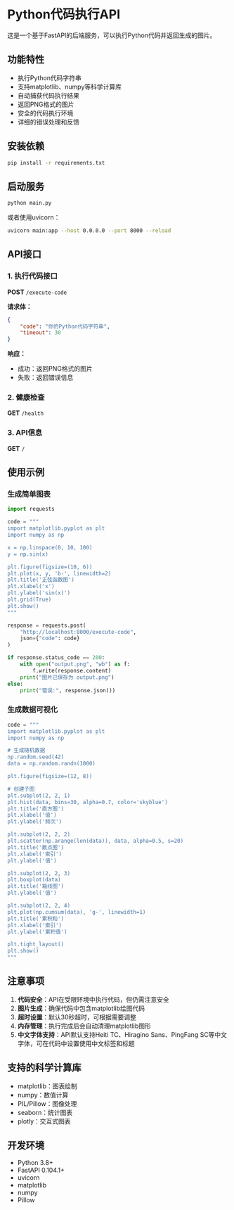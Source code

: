 # Python代码执行API

这是一个基于FastAPI的后端服务，可以执行Python代码并返回生成的图片。

## 功能特性

- 执行Python代码字符串
- 支持matplotlib、numpy等科学计算库
- 自动捕获代码执行结果
- 返回PNG格式的图片
- 安全的代码执行环境
- 详细的错误处理和反馈

## 安装依赖

```bash
pip install -r requirements.txt
```

## 启动服务

```bash
python main.py
```

或者使用uvicorn：

```bash
uvicorn main:app --host 0.0.0.0 --port 8000 --reload
```

## API接口

### 1. 执行代码接口

**POST** `/execute-code`

**请求体：**
```json
{
    "code": "你的Python代码字符串",
    "timeout": 30
}
```

**响应：**
- 成功：返回PNG格式的图片
- 失败：返回错误信息

### 2. 健康检查

**GET** `/health`

### 3. API信息

**GET** `/`

## 使用示例

### 生成简单图表

```python
import requests

code = """
import matplotlib.pyplot as plt
import numpy as np

x = np.linspace(0, 10, 100)
y = np.sin(x)

plt.figure(figsize=(10, 6))
plt.plot(x, y, 'b-', linewidth=2)
plt.title('正弦函数图')
plt.xlabel('x')
plt.ylabel('sin(x)')
plt.grid(True)
plt.show()
"""

response = requests.post(
    "http://localhost:8000/execute-code",
    json={"code": code}
)

if response.status_code == 200:
    with open("output.png", "wb") as f:
        f.write(response.content)
    print("图片已保存为 output.png")
else:
    print("错误:", response.json())
```

### 生成数据可视化

```python
code = """
import matplotlib.pyplot as plt
import numpy as np

# 生成随机数据
np.random.seed(42)
data = np.random.randn(1000)

plt.figure(figsize=(12, 8))

# 创建子图
plt.subplot(2, 2, 1)
plt.hist(data, bins=30, alpha=0.7, color='skyblue')
plt.title('直方图')
plt.xlabel('值')
plt.ylabel('频次')

plt.subplot(2, 2, 2)
plt.scatter(np.arange(len(data)), data, alpha=0.5, s=20)
plt.title('散点图')
plt.xlabel('索引')
plt.ylabel('值')

plt.subplot(2, 2, 3)
plt.boxplot(data)
plt.title('箱线图')
plt.ylabel('值')

plt.subplot(2, 2, 4)
plt.plot(np.cumsum(data), 'g-', linewidth=1)
plt.title('累积和')
plt.xlabel('索引')
plt.ylabel('累积值')

plt.tight_layout()
plt.show()
"""
```

## 注意事项

1. **代码安全**：API在受限环境中执行代码，但仍需注意安全
2. **图片生成**：确保代码中包含matplotlib绘图代码
3. **超时设置**：默认30秒超时，可根据需要调整
4. **内存管理**：执行完成后会自动清理matplotlib图形
5. **中文字体支持**：API默认支持Heiti TC、Hiragino Sans、PingFang SC等中文字体，可在代码中设置使用中文标签和标题

## 支持的科学计算库

- matplotlib：图表绘制
- numpy：数值计算
- PIL/Pillow：图像处理
- seaborn：统计图表
- plotly：交互式图表

## 开发环境

- Python 3.8+
- FastAPI 0.104.1+
- uvicorn
- matplotlib
- numpy
- Pillow
